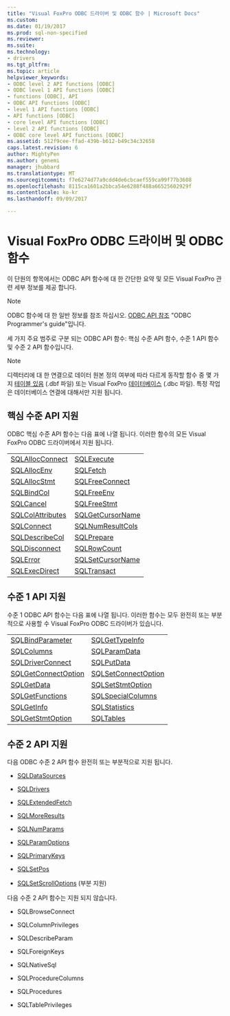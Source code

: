 ```yaml
---
title: "Visual FoxPro ODBC 드라이버 및 ODBC 함수 | Microsoft Docs"
ms.custom: 
ms.date: 01/19/2017
ms.prod: sql-non-specified
ms.reviewer: 
ms.suite: 
ms.technology:
- drivers
ms.tgt_pltfrm: 
ms.topic: article
helpviewer_keywords:
- ODBC level 2 API functions [ODBC]
- ODBC level 1 API functions [ODBC]
- functions [ODBC], API
- ODBC API functions [ODBC]
- level 1 API functions [ODBC]
- API functions [ODBC]
- core level API functions [ODBC]
- level 2 API functions [ODBC]
- ODBC core level API functions [ODBC]
ms.assetid: 512f9cee-ffad-439b-b612-b49c34c32658
caps.latest.revision: 6
author: MightyPen
ms.author: genemi
manager: jhubbard
ms.translationtype: MT
ms.sourcegitcommit: f7e6274d77a9cdd4de6cbcaef559ca99f77b3608
ms.openlocfilehash: 8115ca1601a2bbca54e6288f488a66525602929f
ms.contentlocale: ko-kr
ms.lasthandoff: 09/09/2017

---
```

# <a name="odbc-functions-and-the-visual-foxpro-odbc-driver"></a>Visual FoxPro ODBC 드라이버 및 ODBC 함수
이 단원의 항목에서는 ODBC API 함수에 대 한 간단한 요약 및 모든 Visual FoxPro 관련 세부 정보를 제공 합니다.  
  
> [!NOTE]  
>  ODBC 함수에 대 한 일반 정보를 참조 하십시오. [ODBC API 참조](../../odbc/reference/syntax/odbc-api-reference.md) "ODBC Programmer's guide"입니다.  
  
 세 가지 주요 범주로 구분 되는 ODBC API 함수: 핵심 수준 API 함수, 수준 1 API 함수 및 수준 2 API 함수입니다.  
  
> [!NOTE]  
>  디렉터리에 대 한 연결으로 데이터 원본 정의 여부에 따라 다르게 동작할 함수 중 몇 가지 [테이블 있음](../../odbc/microsoft/visual-foxpro-terminology.md) (.dbf 파일) 또는 Visual FoxPro [데이터베이스](../../odbc/microsoft/visual-foxpro-terminology.md) (.dbc 파일). 특정 작업은 데이터베이스 연결에 대해서만 지원 됩니다.  
  
## <a name="core-level-api-support"></a>핵심 수준 API 지원  
 ODBC 핵심 수준 API 함수는 다음 표에 나열 됩니다. 이러한 함수의 모든 Visual FoxPro ODBC 드라이버에서 지원 됩니다.  
  
|||  
|-|-|  
|[SQLAllocConnect](../../odbc/microsoft/sqlallocconnect-visual-foxpro-odbc-driver.md)|[SQLExecute](../../odbc/microsoft/sqlexecute-visual-foxpro-odbc-driver.md)|  
|[SQLAllocEnv](../../odbc/microsoft/sqlallocenv-visual-foxpro-odbc-driver.md)|[SQLFetch](../../odbc/microsoft/sqlfetch-visual-foxpro-odbc-driver.md)|  
|[SQLAllocStmt](../../odbc/microsoft/sqlallocstmt-visual-foxpro-odbc-driver.md)|[SQLFreeConnect](../../odbc/microsoft/sqlfreeconnect-visual-foxpro-odbc-driver.md)|  
|[SQLBindCol](../../odbc/microsoft/sqlbindcol-visual-foxpro-odbc-driver.md)|[SQLFreeEnv](../../odbc/microsoft/sqlfreeenv-visual-foxpro-odbc-driver.md)|  
|[SQLCancel](../../odbc/microsoft/sqlcancel-visual-foxpro-odbc-driver.md)|[SQLFreeStmt](../../odbc/microsoft/sqlfreestmt-visual-foxpro-odbc-driver.md)|  
|[SQLColAttributes](../../odbc/microsoft/sqlcolattributes-visual-foxpro-odbc-driver.md)|[SQLGetCursorName](../../odbc/microsoft/sqlgetcursorname-visual-foxpro-odbc-driver.md)|  
|[SQLConnect](../../odbc/microsoft/sqlconnect-visual-foxpro-odbc-driver.md)|[SQLNumResultCols](../../odbc/microsoft/sqlnumresultcols-visual-foxpro-odbc-driver.md)|  
|[SQLDescribeCol](../../odbc/microsoft/sqldescribecol-visual-foxpro-odbc-driver.md)|[SQLPrepare](../../odbc/microsoft/sqlprepare-visual-foxpro-odbc-driver.md)|  
|[SQLDisconnect](../../odbc/microsoft/sqldisconnect-visual-foxpro-odbc-driver.md)|[SQLRowCount](../../odbc/microsoft/sql-row-count-visual-foxpro-odbc-driver.md)|  
|[SQLError](../../odbc/microsoft/sqlerror-visual-foxpro-odbc-driver.md)|[SQLSetCursorName](../../odbc/microsoft/sqlsetcursorname-visual-foxpro-odbc-driver.md)|  
|[SQLExecDirect](../../odbc/microsoft/sqlexecdirect-visual-foxpro-odbc-driver.md)|[SQLTransact](../../odbc/microsoft/sqltransact-visual-foxpro-odbc-driver.md)|  
  
## <a name="level-1-api-support"></a>수준 1 API 지원  
 수준 1 ODBC API 함수는 다음 표에 나열 됩니다. 이러한 함수는 모두 완전히 또는 부분적으로 사용할 수 Visual FoxPro ODBC 드라이버가 있습니다.  
  
|||  
|-|-|  
|[SQLBindParameter](../../odbc/microsoft/sqlbindparameter-visual-foxpro-odbc-driver.md)|[SQLGetTypeInfo](../../odbc/microsoft/sqlgettypeinfo-visual-foxpro-odbc-driver.md)|  
|[SQLColumns](../../odbc/microsoft/sqlcolumns-visual-foxpro-odbc-driver.md)|[SQLParamData](../../odbc/microsoft/sqlparamdata-visual-foxpro-odbc-driver.md)|  
|[SQLDriverConnect](../../odbc/microsoft/sqldriverconnect-visual-foxpro-odbc-driver.md)|[SQLPutData](../../odbc/microsoft/sqlputdata-visual-foxpro-odbc-driver.md)|  
|[SQLGetConnectOption](../../odbc/microsoft/sqlgetconnectoption-visual-foxpro-odbc-driver.md)|[SQLSetConnectOption](../../odbc/microsoft/sqlsetconnectoption-visual-foxpro-odbc-driver.md)|  
|[SQLGetData](../../odbc/microsoft/sqlgetdata-visual-foxpro-odbc-driver.md)|[SQLSetStmtOption](../../odbc/microsoft/sqlsetstmtoption-visual-foxpro-odbc-driver.md)|  
|[SQLGetFunctions](../../odbc/microsoft/sqlgetfunctions-visual-foxpro-odbc-driver.md)|[SQLSpecialColumns](../../odbc/microsoft/sqlspecialcolumns-visual-foxpro-odbc-driver.md)|  
|[SQLGetInfo](../../odbc/microsoft/sqlgetinfo-visual-foxpro-odbc-driver.md)|[SQLStatistics](../../odbc/microsoft/sqlstatistics-visual-foxpro-odbc-driver.md)|  
|[SQLGetStmtOption](../../odbc/microsoft/sqlgetstmtoption-visual-foxpro-odbc-driver.md)|[SQLTables](../../odbc/microsoft/sqltables-visual-foxpro-odbc-driver.md)|  
  
## <a name="level-2-api-support"></a>수준 2 API 지원  
 다음 ODBC 수준 2 API 함수 완전히 또는 부분적으로 지원 됩니다.  
  
-   [SQLDataSources](../../odbc/microsoft/sqldatasources-visual-foxpro-odbc-driver.md)  
  
-   [SQLDrivers](../../odbc/microsoft/sqldrivers-visual-foxpro-odbc-driver.md)  
  
-   [SQLExtendedFetch](../../odbc/microsoft/sqlextendedfetch-visual-foxpro-odbc-driver.md)  
  
-   [SQLMoreResults](../../odbc/microsoft/sqlmoreresults-visual-foxpro-odbc-driver.md)  
  
-   [SQLNumParams](../../odbc/microsoft/sqlnumparams-visual-foxpro-odbc-driver.md)  
  
-   [SQLParamOptions](../../odbc/microsoft/sqlparamoptions-visual-foxpro-odbc-driver.md)  
  
-   [SQLPrimaryKeys](../../odbc/microsoft/sqlprimarykeys-visual-foxpro-odbc-driver.md)  
  
-   [SQLSetPos](../../odbc/microsoft/sqlsetpos-visual-foxpro-odbc-driver.md)  
  
-   [SQLSetScrollOptions](../../odbc/microsoft/sqlsetscrolloptions-visual-foxpro-odbc-driver.md) (부분 지원)  
  
 다음 수준 2 API 함수는 지원 되지 않습니다.  
  
-   SQLBrowseConnect  
  
-   SQLColumnPrivileges  
  
-   SQLDescribeParam  
  
-   SQLForeignKeys  
  
-   SQLNativeSql  
  
-   SQLProcedureColumns  
  
-   SQLProcedures  
  
-   SQLTablePrivileges
